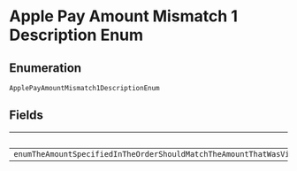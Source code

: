 
# Apple Pay Amount Mismatch 1 Description Enum

## Enumeration

`ApplePayAmountMismatch1DescriptionEnum`

## Fields

| Name |
|  --- |
| `enumTheAmountSpecifiedInTheOrderShouldMatchTheAmountThatWasViewedAndAuthorizedByThePayerbuyerOnApplePayIfTheAmountHasChangedPleaseRedirectTheBuyerToAuthorizeTheOrderAgainViaApplePay` |

